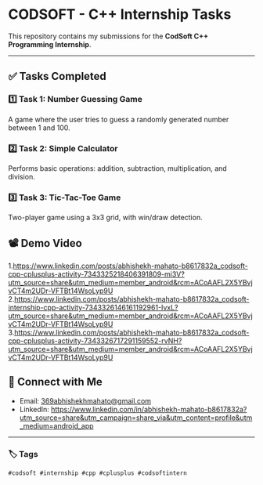 # CODSOFT - C++ Internship Tasks

This repository contains my submissions for the **CodSoft C++ Programming Internship**.

---

## ✅ Tasks Completed

### 1️⃣ Task 1: Number Guessing Game
A game where the user tries to guess a randomly generated number between 1 and 100.

### 2️⃣ Task 2: Simple Calculator
Performs basic operations: addition, subtraction, multiplication, and division.

### 3️⃣ Task 3: Tic-Tac-Toe Game
Two-player game using a 3x3 grid, with win/draw detection.

## 📽️ Demo Video
1.https://www.linkedin.com/posts/abhishekh-mahato-b8617832a_codsoft-cpp-cplusplus-activity-7343325218406391809-mi3V?utm_source=share&utm_medium=member_android&rcm=ACoAAFL2X5YBvjvCT4m2UDr-VFTBt14WsoLyp9U
2.https://www.linkedin.com/posts/abhishekh-mahato-b8617832a_codsoft-internship-cpp-activity-7343326146161192961-IvxL?utm_source=share&utm_medium=member_android&rcm=ACoAAFL2X5YBvjvCT4m2UDr-VFTBt14WsoLyp9U
3.https://www.linkedin.com/posts/abhishekh-mahato-b8617832a_codsoft-cpp-cplusplus-activity-7343326717291159552-rvNH?utm_source=share&utm_medium=member_android&rcm=ACoAAFL2X5YBvjvCT4m2UDr-VFTBt14WsoLyp9U

## 📧 Connect with Me

- Email: 369abhishekhmahato@gmail.com  
- LinkedIn: https://www.linkedin.com/in/abhishekh-mahato-b8617832a?utm_source=share&utm_campaign=share_via&utm_content=profile&utm_medium=android_app

---

### 🏷️ Tags

`#codsoft #internship #cpp #cplusplus #codsoftintern`

